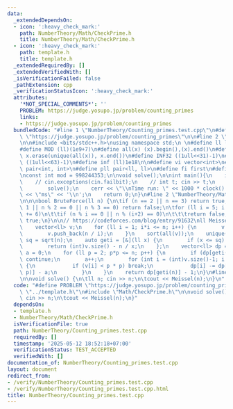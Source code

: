 ```yaml
---
data:
  _extendedDependsOn:
  - icon: ':heavy_check_mark:'
    path: NumberTheory/Math/CheckPrime.h
    title: NumberTheory/Math/CheckPrime.h
  - icon: ':heavy_check_mark:'
    path: template.h
    title: template.h
  _extendedRequiredBy: []
  _extendedVerifiedWith: []
  _isVerificationFailed: false
  _pathExtension: cpp
  _verificationStatusIcon: ':heavy_check_mark:'
  attributes:
    '*NOT_SPECIAL_COMMENTS*': ''
    PROBLEM: https://judge.yosupo.jp/problem/counting_primes
    links:
    - https://judge.yosupo.jp/problem/counting_primes
  bundledCode: "#line 1 \"NumberTheory/Counting_primes.test.cpp\"\n#define PROBLEM\
    \ \"https://judge.yosupo.jp/problem/counting_primes\"\n\n#line 2 \"template.h\"\
    \n\n#include <bits/stdc++.h>\nusing namespace std;\n \n#define ll long long\n\
    #define MOD (ll)(1e9+7)\n#define all(x) (x).begin(),(x).end()\n#define unique(x)\
    \ x.erase(unique(all(x)), x.end())\n#define INF32 ((1ull<<31)-1)\n#define INF64\
    \ ((1ull<<63)-1)\n#define inf (ll)1e18\n\n#define vi vector<int>\n#define pii\
    \ pair<int, int>\n#define pll pair<ll, ll>\n#define fi first\n#define se second\n\
    \nconst int mod = 998244353;\n\nvoid solve();\n\nint main(){\n    ios_base::sync_with_stdio(false);cin.tie(NULL);\n\
    \    // cin.exceptions(cin.failbit);\n    // int t; cin >> t;\n    // while(t--)\n\
    \        solve();\n    cerr << \"\\nTime run: \" << 1000 * clock() / CLOCKS_PER_SEC\
    \ << \"ms\" << '\\n';\n    return 0;\n}\n#line 2 \"NumberTheory/Math/CheckPrime.h\"\
    \n\n\nbool BruteForce(ll n) {\n\tif (n == 2 || n == 3) return true;\n\tif (n <=\
    \ 1 || n % 2 == 0 || n % 3 == 0) return false;\n\tfor (ll i = 5; i * i <= n; i\
    \ += 6)\n\t\tif (n % i == 0 || n % (i+2) == 0)\n\t\t\treturn false;\n\treturn\
    \ true;\n}\n\n// https://codeforces.com/blog/entry/91632\nll Meissel(ll n) {\n\
    \    vector<ll> v;\n    for (ll i = 1; i*i <= n; i++) {\n        v.push_back(i);\n\
    \        v.push_back(n / i);\n    }\n    sort(all(v));\n    unique(v);\n    ll\
    \ sq = sqrt(n);\n    auto geti = [&](ll x) {\n        if (x <= sq) return x-1;\n\
    \        return (int)v.size() - n / x;\n    };\n    vector<ll> dp = v;\n    ll\
    \ a = 0;\n    for (ll p = 2; p*p <= n; p++) {\n        if (dp[geti(p)] == dp[geti(p-1)])\
    \ continue;\n        a++;\n        for (int i = (int)v.size()-1; i >= 0; i--)\
    \ {\n            if (v[i] < p * p) break;\n            dp[i] -= dp[geti(v[i] /\
    \ p)] - a;\n        }\n    }\n    return dp[geti(n)] - 1;\n}\n#line 5 \"NumberTheory/Counting_primes.test.cpp\"\
    \n\nvoid solve() {\n\tll n; cin >> n;\n\tcout << Meissel(n);\n}\n"
  code: "#define PROBLEM \"https://judge.yosupo.jp/problem/counting_primes\"\n\n#include\
    \ \"../template.h\"\n#include \"Math/CheckPrime.h\"\n\nvoid solve() {\n\tll n;\
    \ cin >> n;\n\tcout << Meissel(n);\n}"
  dependsOn:
  - template.h
  - NumberTheory/Math/CheckPrime.h
  isVerificationFile: true
  path: NumberTheory/Counting_primes.test.cpp
  requiredBy: []
  timestamp: '2025-05-12 18:52:18+07:00'
  verificationStatus: TEST_ACCEPTED
  verifiedWith: []
documentation_of: NumberTheory/Counting_primes.test.cpp
layout: document
redirect_from:
- /verify/NumberTheory/Counting_primes.test.cpp
- /verify/NumberTheory/Counting_primes.test.cpp.html
title: NumberTheory/Counting_primes.test.cpp
---
```

